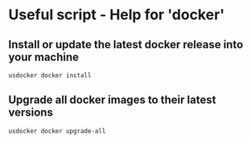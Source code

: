 # Useful script - Help for 'docker'

## Install or update the latest docker release into your machine

```
usdocker docker install
```

## Upgrade all docker images to their latest versions

```
usdocker docker upgrade-all
```
